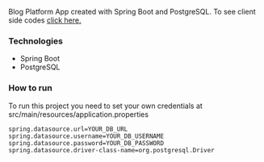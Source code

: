 Blog Platform App created with Spring Boot and PostgreSQL.
To see client side codes [click here.](https://github.com/Murat-Yavas/Blog-Platform-App-Client)

### Technologies
-   Spring Boot
-   PostgreSQL



### How to run

To run this project you need to set your own credentials at src/main/resources/application.properties

```
spring.datasource.url=YOUR_DB_URL
spring.datasource.username=YOUR_DB_USERNAME
spring.datasource.password=YOUR_DB_PASSWORD
spring.datasource.driver-class-name=org.postgresql.Driver
```